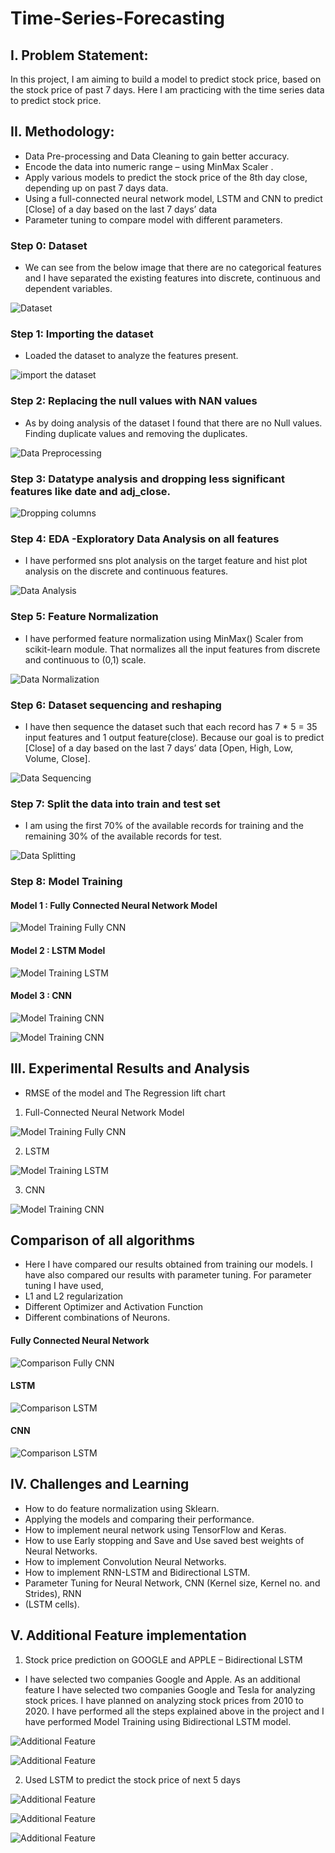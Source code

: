 # Time-Series-Forecasting

## I. Problem Statement:
 In this project, I am aiming to build a model to predict stock price, based on the stock price of past
7 days. Here I am practicing with the time series data to predict stock price.

## II. Methodology:
- Data Pre-processing and Data Cleaning to gain better accuracy.
- Encode the data into numeric range – using MinMax Scaler .
- Apply various models to predict the stock price of the 8th day close, depending up on past
7 days data.
- Using a full-connected neural network model, LSTM and CNN to predict [Close] of a day
based on the last 7 days’ data
- Parameter tuning to compare model with different parameters.


### Step 0: Dataset
- We can see from the below image that there are no categorical features and I have separated the existing features into discrete, continuous and dependent variables.

![Dataset](https://github.com/shmoksh/Time-Series-Forecasting/blob/main/Images/Screen%20Shot%202020-12-26%20at%207.08.08%20AM.png)

### Step 1: Importing the dataset
- Loaded the dataset to analyze the features present.

![import the dataset](https://github.com/shmoksh/Time-Series-Forecasting/blob/main/Images/Screen%20Shot%202020-12-26%20at%207.11.54%20AM.png)

### Step 2: Replacing the null values with NAN values 
- As by doing analysis of the dataset I found that there are no Null values. Finding duplicate values and removing the duplicates.

![Data Preprocessing](https://github.com/shmoksh/Time-Series-Forecasting/blob/main/Images/Screen%20Shot%202020-12-26%20at%207.12.14%20AM.png)

### Step 3: Datatype analysis and dropping less significant features like date and adj_close.

![Dropping columns](https://github.com/shmoksh/Time-Series-Forecasting/blob/main/Images/Screen%20Shot%202020-12-26%20at%207.12.29%20AM.png)

### Step 4: EDA -Exploratory Data Analysis on all features
- I have performed sns plot analysis on the target feature and hist plot analysis on the discrete and continuous features.

![Data Analysis](https://github.com/shmoksh/Time-Series-Forecasting/blob/main/Images/Screen%20Shot%202020-12-26%20at%207.12.54%20AM.png)

### Step 5: Feature Normalization
- I have performed feature normalization using MinMax() Scaler from scikit-learn module. That normalizes all the input features from discrete and continuous to (0,1) scale.

![Data Normalization](https://github.com/shmoksh/Time-Series-Forecasting/blob/main/Images/Screen%20Shot%202020-12-26%20at%207.13.10%20AM.png)

### Step 6: Dataset sequencing and reshaping
- I have then sequence the dataset such that each record has 7 * 5 = 35 input features and 1 output feature(close). Because our goal is to predict [Close] of a day based on the last 7 days’ data [Open, High, Low, Volume, Close].

![Data Sequencing](https://github.com/shmoksh/Time-Series-Forecasting/blob/main/Images/Screen%20Shot%202020-12-26%20at%207.13.27%20AM.png)

### Step 7: Split the data into train and test set
- I am using the first 70% of the available records for training and the remaining 30% of the available records for test.

![Data Splitting](https://github.com/shmoksh/Time-Series-Forecasting/blob/main/Images/Screen%20Shot%202020-12-26%20at%207.13.37%20AM.png)

### Step 8: Model Training
#### Model 1 : Fully Connected Neural Network Model

![Model Training Fully CNN](https://github.com/shmoksh/Time-Series-Forecasting/blob/main/Images/Screen%20Shot%202020-12-26%20at%207.14.00%20AM.png)

#### Model 2 : LSTM Model

![Model Training LSTM](https://github.com/shmoksh/Time-Series-Forecasting/blob/main/Images/Screen%20Shot%202020-12-26%20at%207.14.20%20AM.png)

#### Model 3 : CNN

![Model Training CNN](https://github.com/shmoksh/Time-Series-Forecasting/blob/main/Images/Screen%20Shot%202020-12-26%20at%207.14.45%20AM.png)

![Model Training CNN](https://github.com/shmoksh/Time-Series-Forecasting/blob/main/Images/Screen%20Shot%202020-12-26%20at%207.15.00%20AM.png)

## III. Experimental Results and Analysis
- RMSE of the model and The Regression lift chart
1. Full-Connected Neural Network Model

![Model Training Fully CNN](https://github.com/shmoksh/Time-Series-Forecasting/blob/main/Images/Screen%20Shot%202020-12-26%20at%207.15.13%20AM.png)

2. LSTM

![Model Training LSTM](https://github.com/shmoksh/Time-Series-Forecasting/blob/main/Images/Screen%20Shot%202020-12-26%20at%207.15.26%20AM.png)

3. CNN

![Model Training CNN](https://github.com/shmoksh/Time-Series-Forecasting/blob/main/Images/Screen%20Shot%202020-12-26%20at%207.15.35%20AM.png)

## Comparison of all algorithms
- Here I have compared our results obtained from training our models. I have also compared our results with parameter tuning.
For parameter tuning I have used,
-  L1 and L2 regularization
-  Different Optimizer and Activation Function
-  Different combinations of Neurons.

#### Fully Connected Neural Network

![Comparison Fully CNN](https://github.com/shmoksh/Time-Series-Forecasting/blob/main/Images/Screen%20Shot%202020-12-26%20at%207.15.59%20AM.png)

#### LSTM

![Comparison LSTM](https://github.com/shmoksh/Time-Series-Forecasting/blob/main/Images/Screen%20Shot%202020-12-26%20at%207.16.07%20AM.png)

#### CNN

![Comparison LSTM](https://github.com/shmoksh/Time-Series-Forecasting/blob/main/Images/Screen%20Shot%202020-12-26%20at%207.16.25%20AM.png)

## IV. Challenges and Learning
- How to do feature normalization using Sklearn.
- Applying the models and comparing their performance.
- How to implement neural network using TensorFlow and Keras.
- How to use Early stopping and Save and Use saved best weights of Neural Networks.
- How to implement Convolution Neural Networks.
- How to implement RNN-LSTM and Bidirectional LSTM.
- Parameter Tuning for Neural Network, CNN (Kernel size, Kernel no. and Strides), RNN
- (LSTM cells).


## V. Additional Feature implementation
1) Stock price prediction on GOOGLE and APPLE – Bidirectional LSTM
- I have selected two companies Google and Apple. As an additional feature I have selected two companies Google and Tesla for analyzing stock prices. I have planned on analyzing stock prices from 2010 to 2020. I have performed all the steps explained above in the project and I have performed Model Training using Bidirectional LSTM model.

![Additional Feature](https://github.com/shmoksh/Time-Series-Forecasting/blob/main/Images/Screen%20Shot%202020-12-26%20at%207.16.46%20AM.png)

![Additional Feature](https://github.com/shmoksh/Time-Series-Forecasting/blob/main/Images/Screen%20Shot%202020-12-26%20at%207.17.56%20AM.png)

2) Used LSTM to predict the stock price of next 5 days

![Additional Feature](https://github.com/shmoksh/Time-Series-Forecasting/blob/main/Images/Screen%20Shot%202020-12-26%20at%207.18.47%20AM.png)

![Additional Feature](https://github.com/shmoksh/Time-Series-Forecasting/blob/main/Images/Screen%20Shot%202020-12-26%20at%207.19.01%20AM.png)

![Additional Feature](https://github.com/shmoksh/Time-Series-Forecasting/blob/main/Images/Screen%20Shot%202020-12-26%20at%207.19.14%20AM.png)
